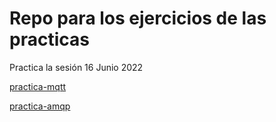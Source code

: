 # Repo para los ejercicios de las practicas

Practica la sesión 16 Junio 2022

[practica-mqtt](/practica-mqtt)

[practica-amqp](/practica-amqp)
